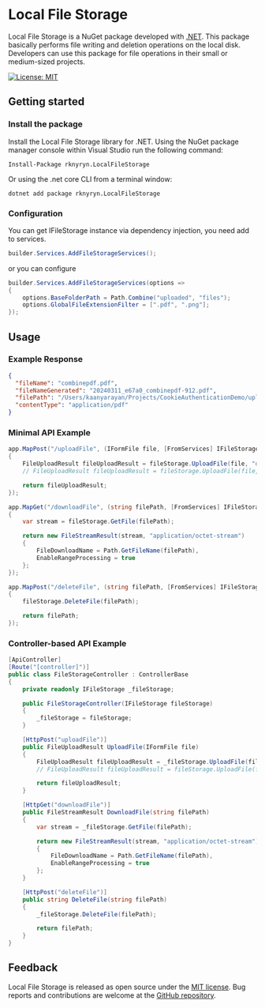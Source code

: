 # Local File Storage

Local File Storage is a NuGet package developed with [.NET](https://dotnet.microsoft.com/en-us/download). This package basically performs file writing and deletion operations on the local disk. Developers can use this package for file operations in their small or medium-sized projects.

[![License: MIT](https://img.shields.io/badge/License-MIT-yellow.svg)](./LICENSE)

## Getting started

### Install the package

Install the Local File Storage library for .NET.
Using the NuGet package manager console within Visual Studio run the following command:

```
Install-Package rknyryn.LocalFileStorage
```

Or using the .net core CLI from a terminal window:

```
dotnet add package rknyryn.LocalFileStorage
```

### Configuration

You can get IFileStorage instance via dependency injection, you need add to services.

```csharp
builder.Services.AddFileStorageServices();
```

or you can configure

```csharp
builder.Services.AddFileStorageServices(options =>
{
    options.BaseFolderPath = Path.Combine("uploaded", "files");
    options.GlobalFileExtensionFilter = [".pdf", ".png"];
});
```

## Usage

### Example Response

```json
{
  "fileName": "combinepdf.pdf",
  "fileNameGenerated": "20240311_e67a0_combinepdf-912.pdf",
  "filePath": "/Users/kaanyarayan/Projects/CookieAuthenticationDemo/uploaded/files/documents/20240311_e67a0_combinepdf-912.pdf",
  "contentType": "application/pdf"
}
```

### Minimal API Example

```csharp
app.MapPost("/uploadFile", (IFormFile file, [FromServices] IFileStorage fileStorage) =>
{
    FileUploadResult fileUploadResult = fileStorage.UploadFile(file, "documents");
    // FileUploadResult fileUploadResult = fileStorage.UploadFile(file, "documents", [".jpg", ".png"]);

    return fileUploadResult;
});

app.MapGet("/downloadFile", (string filePath, [FromServices] IFileStorage fileStorage) =>
{
    var stream = fileStorage.GetFile(filePath);

    return new FileStreamResult(stream, "application/octet-stream")
    {
        FileDownloadName = Path.GetFileName(filePath),
        EnableRangeProcessing = true
    };
});

app.MapPost("/deleteFile", (string filePath, [FromServices] IFileStorage fileStorage) =>
{
    fileStorage.DeleteFile(filePath);

    return filePath;
});
```

### Controller-based API Example

```csharp
[ApiController]
[Route("[controller]")]
public class FileStorageController : ControllerBase
{
    private readonly IFileStorage _fileStorage;

    public FileStorageController(IFileStorage fileStorage)
    {
        _fileStorage = fileStorage;
    }

    [HttpPost("uploadFile")]
    public FileUploadResult UploadFile(IFormFile file)
    {
        FileUploadResult fileUploadResult = _fileStorage.UploadFile(file, "documents");
        // FileUploadResult fileUploadResult = fileStorage.UploadFile(file, "documents", [".jpg", ".png"]);

        return fileUploadResult;
    }

    [HttpGet("downloadFile")]
    public FileStreamResult DownloadFile(string filePath)
    {
        var stream = _fileStorage.GetFile(filePath);

        return new FileStreamResult(stream, "application/octet-stream")
        {
            FileDownloadName = Path.GetFileName(filePath),
            EnableRangeProcessing = true
        };
    }

    [HttpPost("deleteFile")]
    public string DeleteFile(string filePath)
    {
        _fileStorage.DeleteFile(filePath);

        return filePath;
    }
}
```

## Feedback

Local File Storage is released as open source under the [MIT license](https://github.com/rknyryn/LocalFileStorage/blob/main/LICENSE). Bug reports and contributions are welcome at the [GitHub repository](https://github.com/rknyryn/LocalFileStorage.git).
